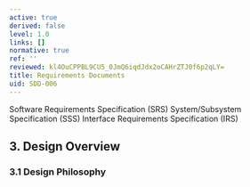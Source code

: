 ```yaml
---
active: true
derived: false
level: 1.0
links: []
normative: true
ref: ''
reviewed: kl4OuCPPBL9CU5_0JmQ6iqdJdx2oCAHrZTJ0f6p2qLY=
title: Requirements Documents
uid: SDD-006
---
```


Software Requirements Specification (SRS)
System/Subsystem Specification (SSS)
Interface Requirements Specification (IRS)

## 3. Design Overview

### 3.1 Design Philosophy